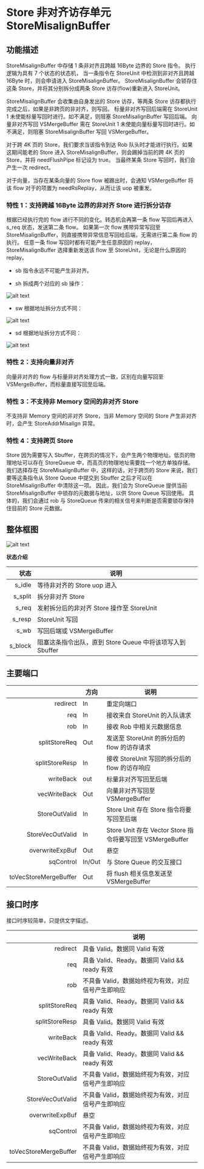 # Store 非对齐访存单元 StoreMisalignBuffer

## 功能描述

StoreMisalignBuffer 中存储 1 条非对齐且跨越 16Byte 边界的 Store 指令。 执行逻辑为具有 7 个状态的状态机， 当一条指令在
StoreUnit 中检测到非对齐且跨越 16Byte 时，则会申请进入 StoreMisalignBuffer。 StoreMisalignBuffer
会锁存住这条 Store，并将其分别拆分成两条 Store 访存(flow)重新进入 StoreUnit。

StoreMisalignBuffer 会收集由自身发出的 Store 访存，等两条 Store 访存都执行完成之后，如果是非跨页的非对齐，则写回。
标量非对齐写回后端需在 StoreUnit 1 未使能标量写回时进行。如不满足，则阻塞 StoreMisalignBuffer 写回后端。 向量非对齐写回
VSMergeBuffer 需在 StoreUnit 1 未使能向量标量写回时进行。如不满足，则阻塞 StoreMisalignBuffer 写回
VSMergeBuffer。

对于跨 4K 页的 Store，我们要求当该指令到达 Rob 队头时才能进行执行。如果这期间能老的 Store 进入
StoreMisalignBuffer，则会踢掉当前的跨 4K 页的 Store，并将 needFlushPipe 标记设为 true。 当最终某条 Store
写回时，我们会产生一次 redirect。

对于向量，当存在某条向量的 Store flow 被踢出时，会通知 VSMergeBuffer 将该 flow 对于的项置为 needRsReplay，从而让该
uop 被重发。

### 特性 1：支持跨越 16Byte 边界的非对齐 Store 进行拆分访存

根据已经执行完的 flow 进行不同的变化。转态机会再第一条 flow 写回后再进入 s_req 状态，发送第二条 flow。 如果第一次 flow
携带异常写回至 StoreMisalignBuffer，则直接携带异常信息写回给后端，无需进行第二条 flow 的执行。 任意一条 flow
写回时都有可能产生任意原因的 replay，StoreMisalignBuffer 选择重新发送该 flow 至 StoreUnit，无论是什么原因的
replay。

- sb 指令永远不可能产生非对齐。

- sh 拆成两个对应的 sb 操作：

![alt text](./figure/StoreMisalign-sh.png)

- sw 根据地址拆分方式不同：

![alt text](./figure/StoreMisalign-sw.png)

- sd 根据地址拆分方式不同：

![alt text](./figure/StoreMisalign-sd.png)

### 特性 2：支持向量非对齐

向量非对齐的 flow 与标量非对齐处理方式一致，区别在向量写回至 VSMergeBuffer，而标量直接写回至后端。


### 特性 3：不支持非 Memory 空间的非对齐 Store

不支持非 Memory 空间的非对齐 Store，当非 Memory 空间的 Store 产生非对齐时，会产生 StoreAddrMisalign 异常。

### 特性 4：支持跨页 Store

Store 因为需要写入 Sbuffer，在跨页的情况下，会产生两个物理地址。低页的物理地址可以存在 StoreQueue
中，而高页的物理地址需要找一个地方单独存储。我们选择存在 StoreMisalignBuffer 中，这样的话，对于跨页的 Store 来说，我们要等这条指令从
Store Queue 中提交到 Sbuffer 之后才可以在 StoreMisalignBuffer 中清除这一项。 因此，我们会为 StoreQueue
提供当前 StoreMisalignBuffer 中锁存的元数据与地址，以供 Store Queue 写回使用。 具体的，我们会通过 rob 与
StoreQueue 传来的相关信号来判断是否需要锁存保持住目前的 Store 元数据。

## 整体框图

![alt text](./figure/StoreMisalign-FSM.svg)


**状态介绍**

|      状态 | 说明                                      |
| ------: | --------------------------------------- |
|  s_idle | 等待非对齐的 Store uop 进入                     |
| s_split | 拆分非对齐 Store                             |
|   s_req | 发射拆分后的非对齐 Store 操作至 StoreUnit           |
|  s_resp | StoreUnit 写回                            |
|    s_wb | 写回后端或 VSMergeBuffer                     |
| s_block | 阻塞这条指令出队，直到 Store Queue 中将该项写入到 Sbuffer |

## 主要端口

|                       | 方向     | 说明                                               |
| --------------------: | ------ | ------------------------------------------------ |
|              redirect | In     | 重定向端口                                            |
|                   req | In     | 接收来自 StoreUnit 的入队请求                             |
|                   rob | In     | 接收 Rob 中相关元数据信息                                  |
|         splitStoreReq | Out    | 发送至 StoreUnit 的拆分后的 flow 的访存请求                   |
|        splitStoreResp | In     | 接收 StoreUnit 写回的拆分后的 flow 的访存响应                  |
|             writeBack | out    | 标量非对齐写回至后端                                       |
|          vecWriteBack | Out    | 向量非对齐写回至 VSMergeBuffer                           |
|         StoreOutValid | In     | Store Unit 存在 Store 指令将要写回至后端                    |
|      StoreVecOutValid | In     | Store Unit 存在 Vector Store 指令将要写回至 VSMergeBuffer |
|       overwriteExpBuf | Out    | 悬空                                               |
|             sqControl | In/Out | 与 Store Queue 的交互接口                              |
| toVecStoreMergeBuffer | Out    | 将 flush 相关信息发送至 VSMergeBuffer                    |


## 接口时序

接口时序较简单，只提供文字描述。

|                       | 说明                                   |
| --------------------: | ------------------------------------ |
|              redirect | 具备 Valid。数据同 Valid 有效                |
|                   req | 具备 Valid、Ready。数据同 Valid && ready 有效 |
|                   rob | 不具备 Valid，数据始终视为有效，对应信号产生即响应         |
|         splitStoreReq | 具备 Valid、Ready。数据同 Valid && ready 有效 |
|        splitStoreResp | 具备 Valid。数据同 Valid 有效                |
|             writeBack | 具备 Valid、Ready。数据同 Valid && ready 有效 |
|          vecWriteBack | 具备 Valid、Ready。数据同 Valid && ready 有效 |
|         StoreOutValid | 不具备 Valid，数据始终视为有效，对应信号产生即响应         |
|      StoreVecOutValid | 不具备 Valid，数据始终视为有效，对应信号产生即响应         |
|       overwriteExpBuf | 悬空                                   |
|             sqControl | 不具备 Valid，数据始终视为有效，对应信号产生即响应         |
| toVecStoreMergeBuffer | 不具备 Valid，数据始终视为有效，对应信号产生即响应         |
